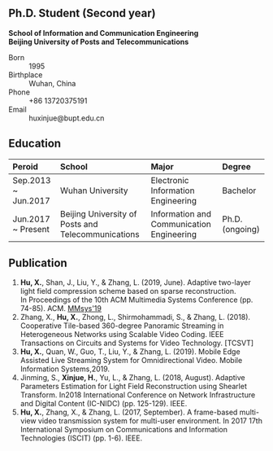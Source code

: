 ## Ph.D. Student (Second year)
 **School of Information and Communication Engineering** <br>
 **Beijing University of Posts and Telecommunications**

<dl>
<dt>Born</dt>
<dd>1995</dd>
<dt>Birthplace</dt>
<dd>Wuhan, China</dd>
<dt>Phone</dt>
<dd>+86 13720375191</dd>
<dt>Email</dt>
<dd>huxinjue@bupt.edu.cn</dd>
</dl>

## Education

|       Peroid              |      School       | Major | Degree |
|:--------------------------|:---------------------------|:--------------|:------------|
| Sep.2013 ~ Jun.2017 | Wuhan University  | Electronic Information Engineering | Bachelor |
| Jun.2017 ~ Present  | Beijing University of Posts and Telecommunications | Information and Communication Engineering  | Ph.D. (ongoing) |

## Publication
1.  **Hu, X.**, Shan, J., Liu, Y., & Zhang, L. (2019, June). Adaptive two-layer light field compression scheme based on sparse reconstruction. In Proceedings of the 10th ACM Multimedia Systems Conference (pp. 74-85). ACM. [MMsys'19](https://dl.acm.org/citation.cfm?id=3306228)
2.  Zhang, X., **Hu, X.**, Zhong, L., Shirmohammadi, S., & Zhang, L. (2018). Cooperative Tile-based 360-degree Panoramic Streaming in Heterogeneous Networks using Scalable Video Coding. IEEE Transactions on Circuits and Systems for Video Technology. [TCSVT]
3.  **Hu, X.**, Quan, W., Guo, T., Liu, Y., & Zhang, L. (2019). Mobile Edge Assisted Live Streaming System for Omnidirectional Video. Mobile Information Systems,2019.
4.  Jinming, S., **Xinjue, H.**, Yu, L., & Zhang, L. (2018, August). Adaptive Parameters Estimation for Light Field Reconstruction using Shearlet Transform. In2018 International Conference on Network Infrastructure and Digital Content (IC-NIDC) (pp. 125-129). IEEE.
5.  **Hu, X.**, Zhang, X., & Zhang, L. (2017, September). A frame-based multi-view video transmission system for multi-user environment. In 2017 17th International Symposium on Communications and Information Technologies (ISCIT) (pp. 1-6). IEEE.